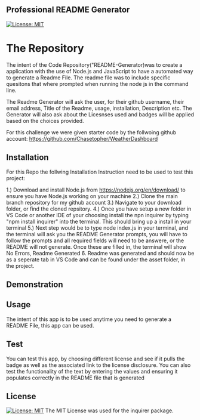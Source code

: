 ## Professional README Generator 
[![License: MIT](https://img.shields.io/badge/License-MIT-yellow.svg)](https://opensource.org/licenses/MIT)
# The Repository 

The intent of the Code Repository("README-Generator)was to create a application with the use of Node.js and JavaScript to have a automated way to generate a Readme File. The readme file was to include specific quesitons that where prompted when running the node js in the command line. 

The Readme Generator will ask the user, for their github username, their email address, Title of the Readme, usage, installation, Description etc. The Generator will also ask about the Licesnses used and badges will be applied based on the choices provided. 

For this challenge we were given starter code by the follwoing github account: https://github.com/Chasetopher/WeatherDashboard

## Installation

For this Repo the follwing Installation Instruction need to be used to test this project:

1.) Download and install Node.js from https://nodejs.org/en/download/ to ensure you have Node.js working on your machine
2.) Clone the main branch repository for my github account
3.) Navigate to your download folder, or find the cloned repsitory. 
4.) Once you have setup a new folder in VS Code or another IDE of your choosing install the npn inquirer by typing "npm install inquirer" into the terminal. This should bring up a install in your terminal
5.)  Next step would be to type node index.js in your terminal, and the terminal will ask you the README Generator prompts, you will have to follow the prompts and all required fields will need to be answere, or the README will not generate. Once these are filled in, the terminal will show No Errors, Readme Generated
6. Readme was generated and should now be as a seperate tab in VS Code and can be found under the asset folder, in the project. 

## Demonstration

## Usage
The intent of this app is to be used anytime you need to generate a README File, this app can be used.

## Test
You can test this app, by choosing different license and see if it pulls the badge as well as the associated link to the license disclosure. You can also test the functionality of the text by entering the values and ensuring it populates correctly in the README file that is generated

## License

[![License: MIT](https://img.shields.io/badge/License-MIT-yellow.svg)](https://opensource.org/licenses/MIT)
The MIT License was used for the inquirer package. 


